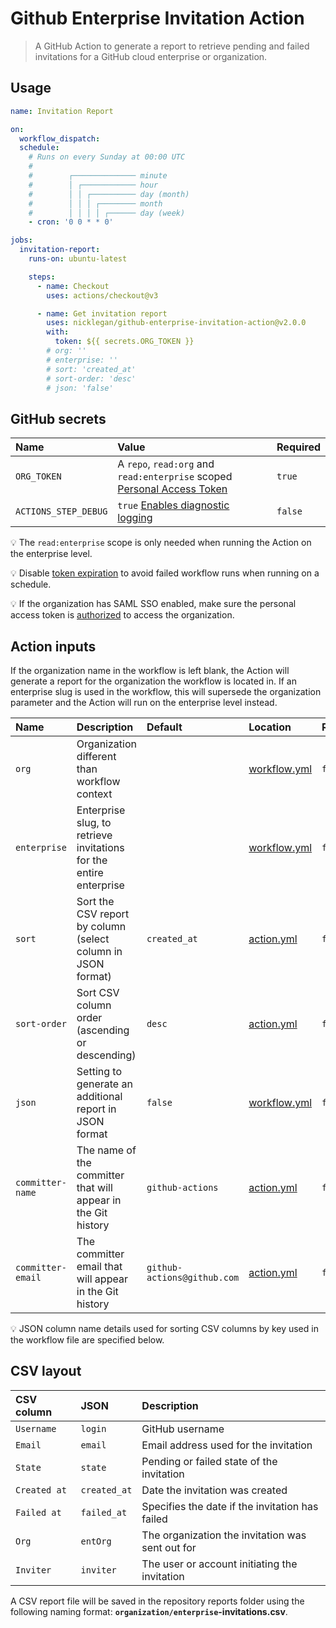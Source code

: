 # Github Enterprise Invitation Action

> A GitHub Action to generate a report to retrieve pending and failed invitations for a GitHub cloud enterprise or organization.

## Usage

```yml
name: Invitation Report

on:
  workflow_dispatch:
  schedule:
    # Runs on every Sunday at 00:00 UTC
    #
    #        ┌────────────── minute
    #        │ ┌──────────── hour
    #        │ │ ┌────────── day (month)
    #        │ │ │ ┌──────── month
    #        │ │ │ │ ┌────── day (week)
    - cron: '0 0 * * 0'

jobs:
  invitation-report:
    runs-on: ubuntu-latest

    steps:
      - name: Checkout
        uses: actions/checkout@v3

      - name: Get invitation report
        uses: nicklegan/github-enterprise-invitation-action@v2.0.0
        with:
          token: ${{ secrets.ORG_TOKEN }}
        # org: ''
        # enterprise: ''
        # sort: 'created_at'
        # sort-order: 'desc'
        # json: 'false'
```

## GitHub secrets

| Name                 | Value                                                                     | Required |
| :------------------- | :------------------------------------------------------------------------ | :------- |
| `ORG_TOKEN`          | A `repo`, `read:org` and `read:enterprise` scoped [Personal Access Token] | `true`   |
| `ACTIONS_STEP_DEBUG` | `true` [Enables diagnostic logging]                                       | `false`  |

[personal access token]: https://github.com/settings/tokens/new?scopes=repo,read:org,read:enterprise&description=Invitation+Action 'Personal Access Token'
[enables diagnostic logging]: https://docs.github.com/en/actions/managing-workflow-runs/enabling-debug-logging#enabling-runner-diagnostic-logging 'Enabling runner diagnostic logging'

:bulb: The `read:enterprise` scope is only needed when running the Action on the enterprise level.

:bulb: Disable [token expiration](https://github.blog/changelog/2021-07-26-expiration-options-for-personal-access-tokens/) to avoid failed workflow runs when running on a schedule.

:bulb: If the organization has SAML SSO enabled, make sure the personal access token is [authorized](https://docs.github.com/enterprise-cloud@latest/authentication/authenticating-with-saml-single-sign-on/authorizing-a-personal-access-token-for-use-with-saml-single-sign-on) to access the organization.

## Action inputs

If the organization name in the workflow is left blank, the Action will generate a report for the organization the workflow is located in. If an enterprise slug is used in the workflow, this will supersede the organization parameter and the Action will run on the enterprise level instead.

| Name              | Description                                                        | Default                     | Location       | Required |
| :---------------- | :----------------------------------------------------------------- | :-------------------------- | :------------- | :------- |
| `org`             | Organization different than workflow context                       |                             | [workflow.yml] | `false`  |
| `enterprise`      | Enterprise slug, to retrieve invitations for the entire enterprise |                             | [workflow.yml] | `false`  |
| `sort`            | Sort the CSV report by column (select column in JSON format)       | `created_at`                | [action.yml]   | `false`  |
| `sort-order`      | Sort CSV column order (ascending or descending)                    | `desc`                      | [action.yml]   | `false`  |
| `json`            | Setting to generate an additional report in JSON format            | `false`                     | [workflow.yml] | `false`  |
| `committer-name`  | The name of the committer that will appear in the Git history      | `github-actions`            | [action.yml]   | `false`  |
| `committer-email` | The committer email that will appear in the Git history            | `github-actions@github.com` | [action.yml]   | `false`  |

[workflow.yml]: #Usage 'Usage'
[action.yml]: action.yml 'action.yml'

:bulb: JSON column name details used for sorting CSV columns by key used in the workflow file are specified below.

## CSV layout

| CSV column   | JSON         | Description                                      |
| :----------- | :----------- | :----------------------------------------------- |
| `Username`   | `login`      | GitHub username                                  |
| `Email`      | `email`      | Email address used for the invitation            |
| `State`      | `state`      | Pending or failed state of the invitation        |
| `Created at` | `created_at` | Date the invitation was created                  |
| `Failed at`  | `failed_at`  | Specifies the date if the invitation has failed  |
| `Org`        | `entOrg`     | The organization the invitation was sent out for |
| `Inviter`    | `inviter`    | The user or account initiating the invitation    |

A CSV report file will be saved in the repository reports folder using the following naming format: **`organization/enterprise`-invitations.csv**.
